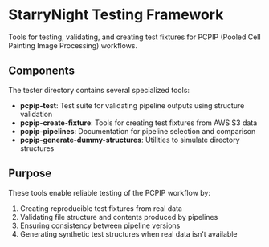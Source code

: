 # StarryNight Testing Framework

Tools for testing, validating, and creating test fixtures for PCPIP (Pooled Cell Painting Image Processing) workflows.

## Components

The tester directory contains several specialized tools:

- **pcpip-test**: Test suite for validating pipeline outputs using structure validation
- **pcpip-create-fixture**: Tools for creating test fixtures from AWS S3 data
- **pcpip-pipelines**: Documentation for pipeline selection and comparison
- **pcpip-generate-dummy-structures**: Utilities to simulate directory structures

## Purpose

These tools enable reliable testing of the PCPIP workflow by:

1. Creating reproducible test fixtures from real data
2. Validating file structure and contents produced by pipelines
3. Ensuring consistency between pipeline versions
4. Generating synthetic test structures when real data isn't available
